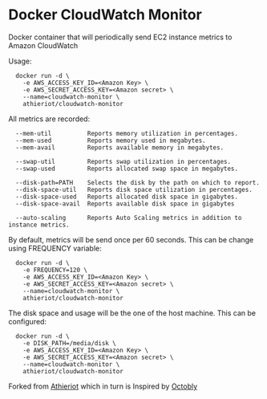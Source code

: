 # Docker CloudWatch Monitor

Docker container that will periodically send EC2 instance metrics to Amazon CloudWatch

Usage:

      docker run -d \
        -e AWS_ACCESS_KEY_ID=<Amazon Key> \
        -e AWS_SECRET_ACCESS_KEY=<Amazon secret> \
        --name=cloudwatch-monitor \
        athieriot/cloudwatch-monitor

All metrics are recorded:

      --mem-util          Reports memory utilization in percentages.
      --mem-used          Reports memory used in megabytes.
      --mem-avail         Reports available memory in megabytes.

      --swap-util         Reports swap utilization in percentages.
      --swap-used         Reports allocated swap space in megabytes.

      --disk-path=PATH    Selects the disk by the path on which to report.
      --disk-space-util   Reports disk space utilization in percentages.
      --disk-space-used   Reports allocated disk space in gigabytes.
      --disk-space-avail  Reports available disk space in gigabytes

      --auto-scaling      Reports Auto Scaling metrics in addition to instance metrics.

By default, metrics will be send once per 60 seconds. This can be change using FREQUENCY variable:

      docker run -d \
        -e FREQUENCY=120 \
        -e AWS_ACCESS_KEY_ID=<Amazon Key> \
        -e AWS_SECRET_ACCESS_KEY=<Amazon secret> \
        --name=cloudwatch-monitor \
        athieriot/cloudwatch-monitor

The disk space and usage will be the one of the host machine. This can be configured:

      docker run -d \
        -e DISK_PATH=/media/disk \
        -e AWS_ACCESS_KEY_ID=<Amazon Key> \
        -e AWS_SECRET_ACCESS_KEY=<Amazon secret> \
        --name=cloudwatch-monitor \
        athieriot/cloudwatch-monitor

Forked from [Athieriot](https://github.com/athieriot/docker-cloudwatch-monitor) which in turn is Inspired by [Octobly](https://hub.docker.com/r/octoblu/cloudwatch-monitor/)
